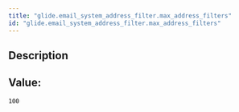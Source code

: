 ```yaml
---
title: "glide.email_system_address_filter.max_address_filters"
id: "glide.email_system_address_filter.max_address_filters"
---
```

## Description



## Value: 
```
100
```
